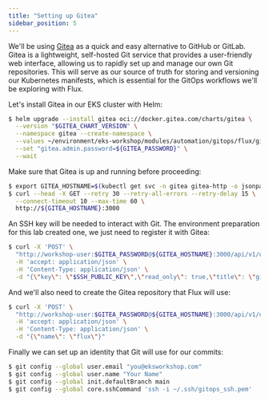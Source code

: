 ```yaml
---
title: "Setting up Gitea"
sidebar_position: 5
---
```


We'll be using [Gitea](https://gitea.com) as a quick and easy alternative to GitHub or GitLab. Gitea is a lightweight, self-hosted Git service that provides a user-friendly web interface, allowing us to rapidly set up and manage our own Git repositories. This will serve as our source of truth for storing and versioning our Kubernetes manifests, which is essential for the GitOps workflows we'll be exploring with Flux.

Let's install Gitea in our EKS cluster with Helm:

```bash
$ helm upgrade --install gitea oci://docker.gitea.com/charts/gitea \
  --version "$GITEA_CHART_VERSION" \
  --namespace gitea --create-namespace \
  --values ~/environment/eks-workshop/modules/automation/gitops/flux/gitea/values.yaml \
  --set "gitea.admin.password=${GITEA_PASSWORD}" \
  --wait
```

Make sure that Gitea is up and running before proceeding:

```bash timeout=300 wait=10
$ export GITEA_HOSTNAME=$(kubectl get svc -n gitea gitea-http -o jsonpath="{.status.loadBalancer.ingress[*].hostname}")
$ curl --head -X GET --retry 30 --retry-all-errors --retry-delay 15 \
  --connect-timeout 10 --max-time 60 \
  http://${GITEA_HOSTNAME}:3000
```

An SSH key will be needed to interact with Git. The environment preparation for this lab created one, we just need to register it with Gitea:

```bash
$ curl -X 'POST' \
  "http://workshop-user:$GITEA_PASSWORD@${GITEA_HOSTNAME}:3000/api/v1/user/keys" \
  -H 'accept: application/json' \
  -H 'Content-Type: application/json' \
  -d "{\"key\": \"$SSH_PUBLIC_KEY\",\"read_only\": true,\"title\": \"gitops\"}"
```

And we'll also need to create the Gitea repository that Flux will use:

```bash
$ curl -X 'POST' \
  "http://workshop-user:$GITEA_PASSWORD@${GITEA_HOSTNAME}:3000/api/v1/user/repos" \
  -H 'accept: application/json' \
  -H 'Content-Type: application/json' \
  -d "{\"name\": \"flux\"}"
```

Finally we can set up an identity that Git will use for our commits:

```bash
$ git config --global user.email "you@eksworkshop.com"
$ git config --global user.name "Your Name"
$ git config --global init.defaultBranch main
$ git config --global core.sshCommand 'ssh -i ~/.ssh/gitops_ssh.pem'
```
